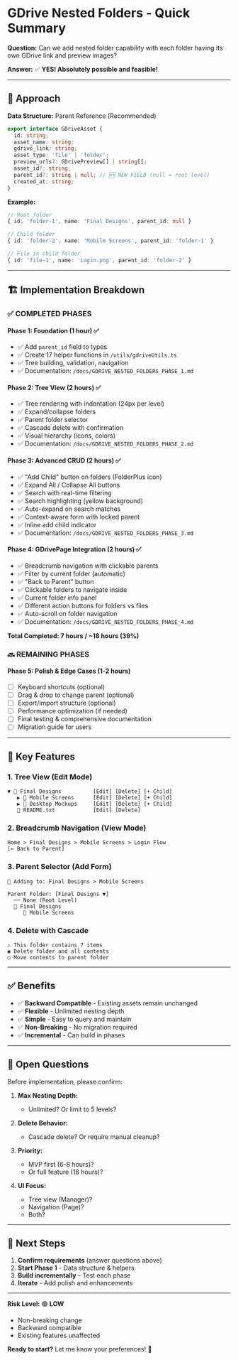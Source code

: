 # GDrive Nested Folders - Quick Summary

**Question:** Can we add nested folder capability with each folder having its own GDrive link and preview images?

**Answer:** ✅ **YES! Absolutely possible and feasible!**

---

## 🎯 Approach

**Data Structure:** Parent Reference (Recommended)

```typescript
export interface GDriveAsset {
  id: string;
  asset_name: string;
  gdrive_link: string;
  asset_type: 'file' | 'folder';
  preview_urls?: GDrivePreview[] | string[];
  asset_id?: string;
  parent_id?: string | null; // 🆕 NEW FIELD (null = root level)
  created_at: string;
}
```

**Example:**
```typescript
// Root folder
{ id: 'folder-1', name: 'Final Designs', parent_id: null }

// Child folder
{ id: 'folder-2', name: 'Mobile Screens', parent_id: 'folder-1' }

// File in child folder
{ id: 'file-1', name: 'Login.png', parent_id: 'folder-2' }
```

---

## 🏗️ Implementation Breakdown

### ✅ COMPLETED PHASES

#### Phase 1: Foundation (1 hour) ✅
- ✅ Add `parent_id` field to types
- ✅ Create 17 helper functions in `/utils/gdriveUtils.ts`
- ✅ Tree building, validation, navigation
- ✅ Documentation: `/docs/GDRIVE_NESTED_FOLDERS_PHASE_1.md`

#### Phase 2: Tree View (2 hours) ✅
- ✅ Tree rendering with indentation (24px per level)
- ✅ Expand/collapse folders
- ✅ Parent folder selector
- ✅ Cascade delete with confirmation
- ✅ Visual hierarchy (icons, colors)
- ✅ Documentation: `/docs/GDRIVE_NESTED_FOLDERS_PHASE_2.md`

#### Phase 3: Advanced CRUD (2 hours) ✅
- ✅ "Add Child" button on folders (FolderPlus icon)
- ✅ Expand All / Collapse All buttons
- ✅ Search with real-time filtering
- ✅ Search highlighting (yellow background)
- ✅ Auto-expand on search matches
- ✅ Context-aware form with locked parent
- ✅ Inline add child indicator
- ✅ Documentation: `/docs/GDRIVE_NESTED_FOLDERS_PHASE_3.md`

#### Phase 4: GDrivePage Integration (2 hours) ✅
- ✅ Breadcrumb navigation with clickable parents
- ✅ Filter by current folder (automatic)
- ✅ "Back to Parent" button
- ✅ Clickable folders to navigate inside
- ✅ Current folder info panel
- ✅ Different action buttons for folders vs files
- ✅ Auto-scroll on folder navigation
- ✅ Documentation: `/docs/GDRIVE_NESTED_FOLDERS_PHASE_4.md`

**Total Completed: 7 hours / ~18 hours (39%)**

### 🔜 REMAINING PHASES

#### Phase 5: Polish & Edge Cases (1-2 hours)
- [ ] Keyboard shortcuts (optional)
- [ ] Drag & drop to change parent (optional)
- [ ] Export/import structure (optional)
- [ ] Performance optimization (if needed)
- [ ] Final testing & comprehensive documentation
- [ ] Migration guide for users

---

## 🎨 Key Features

### 1. Tree View (Edit Mode)
```
▼ 📁 Final Designs          [Edit] [Delete] [+ Child]
   ▶ 📁 Mobile Screens      [Edit] [Delete] [+ Child]
   ▶ 📁 Desktop Mockups     [Edit] [Delete] [+ Child]
   📄 README.txt            [Edit] [Delete]
```

### 2. Breadcrumb Navigation (View Mode)
```
Home > Final Designs > Mobile Screens > Login Flow
[← Back to Parent]
```

### 3. Parent Selector (Add Form)
```
📍 Adding to: Final Designs > Mobile Screens

Parent Folder: [Final Designs ▼]
  ── None (Root Level)
  📁 Final Designs
     📁 Mobile Screens
```

### 4. Delete with Cascade
```
⚠️ This folder contains 7 items
◉ Delete folder and all contents
○ Move contents to parent folder
```

---

## ✅ Benefits

- ✅ **Backward Compatible** - Existing assets remain unchanged
- ✅ **Flexible** - Unlimited nesting depth
- ✅ **Simple** - Easy to query and maintain
- ✅ **Non-Breaking** - No migration required
- ✅ **Incremental** - Can build in phases

---

## 📝 Open Questions

Before implementation, please confirm:

1. **Max Nesting Depth:**
   - Unlimited? Or limit to 5 levels?

2. **Delete Behavior:**
   - Cascade delete? Or require manual cleanup?

3. **Priority:**
   - MVP first (6-8 hours)?
   - Or full feature (18 hours)?

4. **UI Focus:**
   - Tree view (Manager)?
   - Navigation (Page)?
   - Both?

---

## 🚀 Next Steps

1. **Confirm requirements** (answer questions above)
2. **Start Phase 1** - Data structure & helpers
3. **Build incrementally** - Test each phase
4. **Iterate** - Add polish and enhancements

---

**Risk Level:** 🟢 **LOW**
- Non-breaking change
- Backward compatible
- Existing features unaffected

**Ready to start?** Let me know your preferences! 🎯
